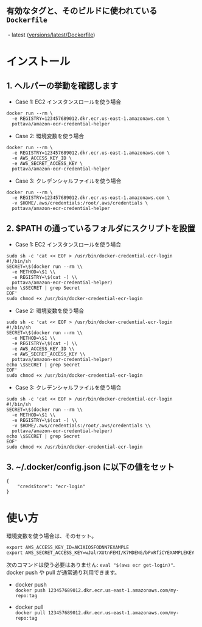 ## 有効なタグと、そのビルドに使われている `Dockerfile`

・latest ([versions/latest/Dockerfile](https://github.com/pottava/dockerized-ecr-credential-helper/blob/master/versions/latest/Dockerfile))

# インストール

## 1. ヘルパーの挙動を確認します

* Case 1: EC2 インスタンスロールを使う場合  

```
docker run --rm \
  -e REGISTRY=123457689012.dkr.ecr.us-east-1.amazonaws.com \
  pottava/amazon-ecr-credential-helper
```

* Case 2: 環境変数を使う場合  

```
docker run --rm \
  -e REGISTRY=123457689012.dkr.ecr.us-east-1.amazonaws.com \
  -e AWS_ACCESS_KEY_ID \
  -e AWS_SECRET_ACCESS_KEY \
  pottava/amazon-ecr-credential-helper
```

* Case 3: クレデンシャルファイルを使う場合  

```
docker run --rm \
  -e REGISTRY=123457689012.dkr.ecr.us-east-1.amazonaws.com \
  -v $HOME/.aws/credentials:/root/.aws/credentials \
  pottava/amazon-ecr-credential-helper
```

## 2. $PATH の通っているフォルダにスクリプトを設置 

* Case 1: EC2 インスタンスロールを使う場合  

```
sudo sh -c 'cat << EOF > /usr/bin/docker-credential-ecr-login
#!/bin/sh
SECRET=\$(docker run --rm \\
  -e METHOD=\$1 \\
  -e REGISTRY=\$(cat -) \\
  pottava/amazon-ecr-credential-helper)
echo \$SECRET | grep Secret
EOF'
sudo chmod +x /usr/bin/docker-credential-ecr-login
```

* Case 2: 環境変数を使う場合  

```
sudo sh -c 'cat << EOF > /usr/bin/docker-credential-ecr-login
#!/bin/sh
SECRET=\$(docker run --rm \\
  -e METHOD=\$1 \\
  -e REGISTRY=\$(cat -) \\
  -e AWS_ACCESS_KEY_ID \\
  -e AWS_SECRET_ACCESS_KEY \\
  pottava/amazon-ecr-credential-helper)
echo \$SECRET | grep Secret
EOF'
sudo chmod +x /usr/bin/docker-credential-ecr-login
```

* Case 3: クレデンシャルファイルを使う場合  

```
sudo sh -c 'cat << EOF > /usr/bin/docker-credential-ecr-login
#!/bin/sh
SECRET=\$(docker run --rm \\
  -e METHOD=\$1 \\
  -e REGISTRY=\$(cat -) \\
  -v $HOME/.aws/credentials:/root/.aws/credentials \\
  pottava/amazon-ecr-credential-helper)
echo \$SECRET | grep Secret
EOF'
sudo chmod +x /usr/bin/docker-credential-ecr-login
```

## 3. ~/.docker/config.json に以下の値をセット

```
{
    "credsStore": "ecr-login"
}
```

# 使い方

環境変数を使う場合は、そのセット。  
```
export AWS_ACCESS_KEY_ID=AKIAIOSFODNN7EXAMPLE
export AWS_SECRET_ACCESS_KEY=wJalrXUtnFEMI/K7MDENG/bPxRfiCYEXAMPLEKEY
```

次のコマンドは使う必要はありません: `eval "$(aws ecr get-login)"`.  
docker push や pull が通常通り利用できます。

- docker push  
`docker push 123457689012.dkr.ecr.us-east-1.amazonaws.com/my-repo:tag`

- docker pull  
`docker pull 123457689012.dkr.ecr.us-east-1.amazonaws.com/my-repo:tag`
